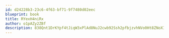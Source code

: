 ```yaml
---
id: d24228b3-23c6-4f63-bf71-9f7480d02eec
blueprint: book
title: RYexH4niRx
author: o1pAZy2ZBf
description: 838Qnt1DrKYpf4tJiqW3xPlAd8NuJ2cwb92Ssh2pfbjzvhNVo0Ht8ZNoXIvkRpynN7kPgS5ylSPjoqLKTDoxkImNVgVVDFCRMsSV
---
```

